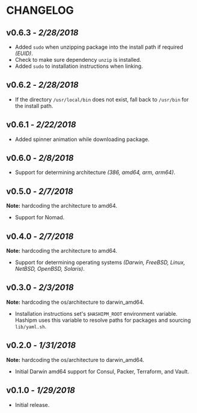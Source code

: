 CHANGELOG
=========

## v0.6.3 - *2/28/2018*

- Added `sudo` when unzipping package into the install path if required _(EUID)_.
- Check to make sure dependency `unzip` is installed.
- Added `sudo` to installation instructions when linking.

## v0.6.2 - *2/28/2018*

- If the directory `/usr/local/bin` does not exist, fall back to `/usr/bin` for the install path.

## v0.6.1 - *2/22/2018*

- Added spinner animation while downloading package.

## v0.6.0 - *2/8/2018*

- Support for determining architecture *(386, amd64, arm, arm64)*.

## v0.5.0 - *2/7/2018*

**Note:** hardcoding the architecture to amd64.

- Support for Nomad.

## v0.4.0 - *2/7/2018*

**Note:** hardcoding the architecture to amd64.

- Support for determining operating systems *(Darwin, FreeBSD, Linux, NetBSD, OpenBSD, Solaris)*.

## v0.3.0 - *2/3/2018*

**Note:** hardcoding the os/architecture to darwin_amd64.

- Installation instructions set's `$HASHIPM_ROOT` environment variable. Hashipm uses this variable to resolve paths for packages and sourcing `lib/yaml.sh`.

## v0.2.0 - *1/31/2018*

**Note:** hardcoding the os/architecture to darwin_amd64.

- Initial Darwin amd64 support for Consul, Packer, Terraform, and Vault.

## v0.1.0 - *1/29/2018*

- Initial release.
